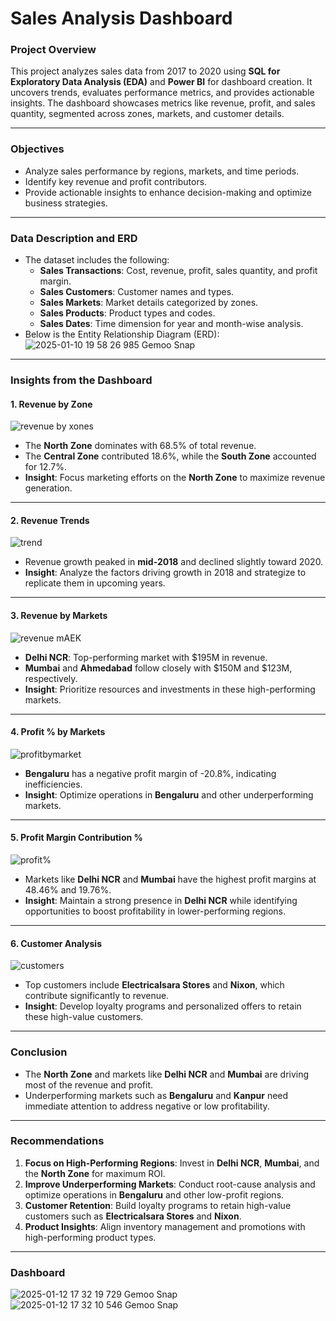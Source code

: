 # **Sales Analysis Dashboard**

### **Project Overview**
This project analyzes sales data from 2017 to 2020 using **SQL for Exploratory Data Analysis (EDA)** and **Power BI** for dashboard creation. It uncovers trends, evaluates performance metrics, and provides actionable insights. The dashboard showcases metrics like revenue, profit, and sales quantity, segmented across zones, markets, and customer details.


---

### **Objectives**
- Analyze sales performance by regions, markets, and time periods.
- Identify key revenue and profit contributors.
- Provide actionable insights to enhance decision-making and optimize business strategies.

---

### **Data Description and ERD**
- The dataset includes the following:
  - **Sales Transactions**: Cost, revenue, profit, sales quantity, and profit margin.
  - **Sales Customers**: Customer names and types.
  - **Sales Markets**: Market details categorized by zones.
  - **Sales Products**: Product types and codes.
  - **Sales Dates**: Time dimension for year and month-wise analysis.
- Below is the Entity Relationship Diagram (ERD):  
![2025-01-10 19 58 26 985  Gemoo Snap](https://github.com/user-attachments/assets/0f5165af-b7b6-4f2b-bf3a-ba6b2950ee0d)

---

### **Insights from the Dashboard**

#### **1. Revenue by Zone**
![revenue by xones](https://github.com/user-attachments/assets/7c2ac5c3-db60-40a2-9b08-9cc7a99c9804)
- The **North Zone** dominates with 68.5% of total revenue.
- The **Central Zone** contributed 18.6%, while the **South Zone** accounted for 12.7%.
- **Insight**: Focus marketing efforts on the **North Zone** to maximize revenue generation.

---

#### **2. Revenue Trends**
![trend](https://github.com/user-attachments/assets/f46896ee-b00a-40f5-8cf7-151bd2a2bb0e)
- Revenue growth peaked in **mid-2018** and declined slightly toward 2020.
- **Insight**: Analyze the factors driving growth in 2018 and strategize to replicate them in upcoming years.

---

#### **3. Revenue by Markets**
![revenue mAEK](https://github.com/user-attachments/assets/3035fb40-b7fd-4931-9b5a-561de2ac02d8)
- **Delhi NCR**: Top-performing market with $195M in revenue.
- **Mumbai** and **Ahmedabad** follow closely with $150M and $123M, respectively.
- **Insight**: Prioritize resources and investments in these high-performing markets.

---

#### **4. Profit % by Markets**
![profitbymarket](https://github.com/user-attachments/assets/1fd3921e-e6d9-4f02-b14c-5f89a98b86a9)
- **Bengaluru** has a negative profit margin of -20.8%, indicating inefficiencies.
- **Insight**: Optimize operations in **Bengaluru** and other underperforming markets.

---

#### **5. Profit Margin Contribution %**
![profit%](https://github.com/user-attachments/assets/1d0faf51-9d0a-42dc-9927-9343e3fc14b6)
- Markets like **Delhi NCR** and **Mumbai** have the highest profit margins at 48.46% and 19.76%.
- **Insight**: Maintain a strong presence in **Delhi NCR** while identifying opportunities to boost profitability in lower-performing regions.

---

#### **6. Customer Analysis**
![customers](https://github.com/user-attachments/assets/58be104e-06de-4826-ab7d-a1d103e36a47)
- Top customers include **Electricalsara Stores** and **Nixon**, which contribute significantly to revenue.
- **Insight**: Develop loyalty programs and personalized offers to retain these high-value customers.

---

### **Conclusion**
- The **North Zone** and markets like **Delhi NCR** and **Mumbai** are driving most of the revenue and profit.
- Underperforming markets such as **Bengaluru** and **Kanpur** need immediate attention to address negative or low profitability.

---

### **Recommendations**
1. **Focus on High-Performing Regions**: Invest in **Delhi NCR**, **Mumbai**, and the **North Zone** for maximum ROI.
2. **Improve Underperforming Markets**: Conduct root-cause analysis and optimize operations in **Bengaluru** and other low-profit regions.
3. **Customer Retention**: Build loyalty programs to retain high-value customers such as **Electricalsara Stores** and **Nixon**.
4. **Product Insights**: Align inventory management and promotions with high-performing product types.

---

### **Dashboard**
![2025-01-12 17 32 19 729  Gemoo Snap](https://github.com/user-attachments/assets/7b13d21d-2d86-4e77-a34c-f146f402a6fa)
![2025-01-12 17 32 10 546  Gemoo Snap](https://github.com/user-attachments/assets/361e1d76-5164-4994-bd7d-21de751fe5c1)


